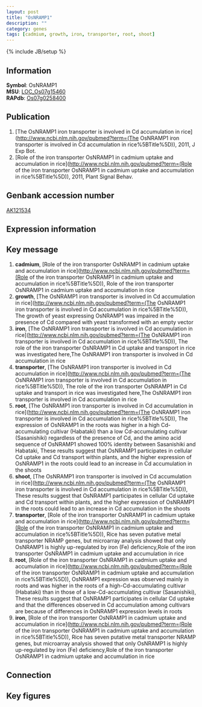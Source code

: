 ```yaml
---
layout: post
title: "OsNRAMP1"
description: ""
category: genes
tags: [cadmium, growth, iron, transporter, root, shoot]
---
```

{% include JB/setup %}

## Information
__Symbol__: OsNRAMP1  
__MSU__: [LOC_Os07g15460](http://rice.plantbiology.msu.edu/cgi-bin/ORF_infopage.cgi?orf=LOC_Os07g15460)  
__RAPdb__: [Os07g0258400](http://rapdb.dna.affrc.go.jp/viewer/gbrowse_details/irgsp1?name=Os07g0258400)  

## Publication
1. [The OsNRAMP1 iron transporter is involved in Cd accumulation in rice](http://www.ncbi.nlm.nih.gov/pubmed?term=(The OsNRAMP1 iron transporter is involved in Cd accumulation in rice%5BTitle%5D)), 2011, J Exp Bot.
2. [Role of the iron transporter OsNRAMP1 in cadmium uptake and accumulation in rice](http://www.ncbi.nlm.nih.gov/pubmed?term=(Role of the iron transporter OsNRAMP1 in cadmium uptake and accumulation in rice%5BTitle%5D)), 2011, Plant Signal Behav.

## Genbank accession number
[AK121534](http://www.ncbi.nlm.nih.gov/nuccore/AK121534)

## Expression information

## Key message
1. __cadmium__, [Role of the iron transporter OsNRAMP1 in cadmium uptake and accumulation in rice](http://www.ncbi.nlm.nih.gov/pubmed?term=(Role of the iron transporter OsNRAMP1 in cadmium uptake and accumulation in rice%5BTitle%5D)), Role of the iron transporter OsNRAMP1 in cadmium uptake and accumulation in rice
2. __growth__, [The OsNRAMP1 iron transporter is involved in Cd accumulation in rice](http://www.ncbi.nlm.nih.gov/pubmed?term=(The OsNRAMP1 iron transporter is involved in Cd accumulation in rice%5BTitle%5D)),  The growth of yeast expressing OsNRAMP1 was impaired in the presence of Cd compared with yeast transformed with an empty vector
3. __iron__, [The OsNRAMP1 iron transporter is involved in Cd accumulation in rice](http://www.ncbi.nlm.nih.gov/pubmed?term=(The OsNRAMP1 iron transporter is involved in Cd accumulation in rice%5BTitle%5D)),  The role of the iron transporter OsNRAMP1 in Cd uptake and transport in rice was investigated here,The OsNRAMP1 iron transporter is involved in Cd accumulation in rice
4. __transporter__, [The OsNRAMP1 iron transporter is involved in Cd accumulation in rice](http://www.ncbi.nlm.nih.gov/pubmed?term=(The OsNRAMP1 iron transporter is involved in Cd accumulation in rice%5BTitle%5D)),  The role of the iron transporter OsNRAMP1 in Cd uptake and transport in rice was investigated here,The OsNRAMP1 iron transporter is involved in Cd accumulation in rice
5. __root__, [The OsNRAMP1 iron transporter is involved in Cd accumulation in rice](http://www.ncbi.nlm.nih.gov/pubmed?term=(The OsNRAMP1 iron transporter is involved in Cd accumulation in rice%5BTitle%5D)),  The expression of OsNRAMP1 in the roots was higher in a high Cd-accumulating cultivar (Habataki) than a low Cd-accumulating cultivar (Sasanishiki) regardless of the presence of Cd, and the amino acid sequence of OsNRAMP1 showed 100% identity between Sasanishiki and Habataki, These results suggest that OsNRAMP1 participates in cellular Cd uptake and Cd transport within plants, and the higher expression of OsNRAMP1 in the roots could lead to an increase in Cd accumulation in the shoots
6. __shoot__, [The OsNRAMP1 iron transporter is involved in Cd accumulation in rice](http://www.ncbi.nlm.nih.gov/pubmed?term=(The OsNRAMP1 iron transporter is involved in Cd accumulation in rice%5BTitle%5D)),  These results suggest that OsNRAMP1 participates in cellular Cd uptake and Cd transport within plants, and the higher expression of OsNRAMP1 in the roots could lead to an increase in Cd accumulation in the shoots
7. __transporter__, [Role of the iron transporter OsNRAMP1 in cadmium uptake and accumulation in rice](http://www.ncbi.nlm.nih.gov/pubmed?term=(Role of the iron transporter OsNRAMP1 in cadmium uptake and accumulation in rice%5BTitle%5D)),  Rice has seven putative metal transporter NRAMP genes, but microarray analysis showed that only OsNRAMP1 is highly up-regulated by iron (Fe) deficiency,Role of the iron transporter OsNRAMP1 in cadmium uptake and accumulation in rice
8. __root__, [Role of the iron transporter OsNRAMP1 in cadmium uptake and accumulation in rice](http://www.ncbi.nlm.nih.gov/pubmed?term=(Role of the iron transporter OsNRAMP1 in cadmium uptake and accumulation in rice%5BTitle%5D)),  OsNRAMP1 expression was observed mainly in roots and was higher in the roots of a high-Cd-accumulating cultivar (Habataki) than in those of a low-Cd-accumulating cultivar (Sasanishiki), These results suggest that OsNRAMP1 participates in cellular Cd uptake and that the differences observed in Cd accumulation among cultivars are because of differences in OsNRAMP1 expression levels in roots
9. __iron__, [Role of the iron transporter OsNRAMP1 in cadmium uptake and accumulation in rice](http://www.ncbi.nlm.nih.gov/pubmed?term=(Role of the iron transporter OsNRAMP1 in cadmium uptake and accumulation in rice%5BTitle%5D)),  Rice has seven putative metal transporter NRAMP genes, but microarray analysis showed that only OsNRAMP1 is highly up-regulated by iron (Fe) deficiency,Role of the iron transporter OsNRAMP1 in cadmium uptake and accumulation in rice

## Connection

## Key figures


